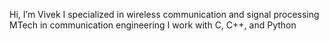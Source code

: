 Hi, I’m Vivek
I specialized in wireless communication and signal processing
MTech in communication engineering
I work with C, C++, and Python

<!---
vivgit9/vivgit9 is a ✨ special ✨ repository because its `README.md` (this file) appears on your GitHub profile.
You can click the Preview link to take a look at your changes.
--->
